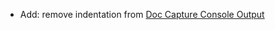 * Add: remove indentation from [Doc Capture Console Output](JVM-business-logic/documentation-artifacts#capture-console-output)